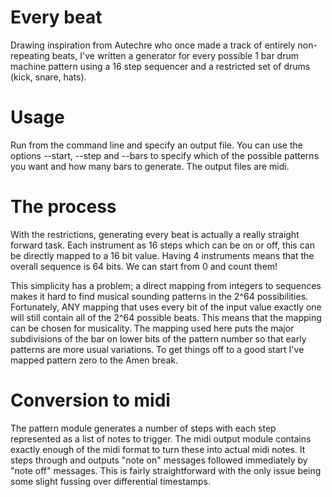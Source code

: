 # Every beat

Drawing inspiration from Autechre who once made a track of entirely
non-repeating beats, I've written a generator for every possible 1 bar drum
machine pattern using a 16 step sequencer and a restricted set of drums (kick,
snare, hats).

# Usage

Run from the command line and specify an output file. You can use the options
--start, --step and --bars to specify which of the possible patterns you want
and how many bars to generate. The output files are midi.

# The process

With the restrictions, generating every beat is actually a really straight
forward task. Each instrument as 16 steps which can be on or off, this can
be directly mapped to a 16 bit value. Having 4 instruments means that the
overall sequence is 64 bits. We can start from 0 and count them!

This simplicity has a problem; a direct mapping from integers to sequences makes
it hard to find musical sounding patterns in the 2^64 possibilities.
Fortunately, ANY mapping that uses every bit of the input value exactly one will
still contain all of the 2^64 possible beats. This means that the mapping can be
chosen for musicality. The mapping used here puts the major subdivisions of the
bar on lower bits of the pattern number so that early patterns are more usual
variations. To get things off to a good start I've mapped pattern zero to the
Amen break.

# Conversion to midi

The pattern module generates a number of steps with each step represented as a
list of notes to trigger. The midi output module contains exactly enough
of the midi format to turn these into actual midi notes. It steps through and
outputs "note on" messages followed immediately by "note off" messages. This is
fairly straightforward with the only issue being some slight fussing over
differential timestamps.
